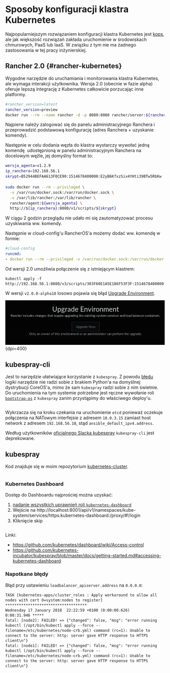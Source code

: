 # Sposoby konfiguracji klastra Kubernetes

Najpopularniejszym rozwiązaniem konfiguracji klastra Kubernetes jest 
[kops](https://github.com/kubernetes/kops), ale jak większość rozwiązań zakłada
uruchomienie w środowiskach chmurowych, PaaS lub IaaS. W związku z tym nie ma
żadnego zastosowania w tej pracy inżynierskiej.

## Rancher 2.0 {#rancher-kubernetes}

Wygodne narzędzie do uruchamiania i monitorowania klastra Kubernetes, ale wymaga
interakcji użytkownika.
Wersja 2.0 (obecnie w fazie alpha) oferuje lepszą integrację z Kubernetes
całkowicie porzucając inne platformy.

```bash
#rancher_version=latest
rancher_version=preview
docker run --rm --name rancher -d -p 8080:8080 rancher/server:${rancher_version}
```

Najpierw należy zalogować się do panelu administracyjnego Ranchera i 
przeprowadzić podstawową konfigurację (adres Ranchera + uzyskanie komendy).

Następnie w celu dodania węzła do klastra wystarczy wywołać jedną komendę 
udostępnioną w panelu administracyjnym Ranchera na docelowym węźle, 
jej domyślny format to:
    
```bash
wersja_agenta=v1.2.9
ip_ranchera=192.168.56.1
skrypt=B52944BEFAA613F0CE90:1514678400000:E2yB6KfxzSix4YHti39BTw5RbKw

sudo docker run --rm --privileged \
  -v /var/run/docker.sock:/var/run/docker.sock \
  -v /var/lib/rancher:/var/lib/rancher \
  rancher/agent:${wersja_agenta} \
  http://${ip_ranchera}:8080/v1/scripts/${skrypt}
```

W ciągu 2 godzin przeglądu nie udało mi się zautomatyzować procesu uzyskiwania
ww. komendy.

Następnie w cloud-config'u RancherOS'a możemy dodać ww. komendę w formie:
```yaml
#cloud-config
runcmd:
- docker run --rm --privileged -v /var/run/docker.sock:/var/run/docker.sock -v /var/lib/rancher:/var/lib/rancher rancher/agent:v1.2.9 http://192.168.56.1:8080/v1/scripts/...
```

Od wersji 2.0 umożliwia połączenie się z istniejącym klastrem:

    kubectl apply -f http://192.168.56.1:8080/v3/scripts/303F60E1A5E186F53F3F:1514678400000:wstQFdHpOgHqKahoYdmsCXEWMW4.yaml


W wersji `v2.0.0-alpha10` losowo pojawia się błąd
[Upgrade Environment](https://github.com/rancher/rancher/issues/10396).

![Błąd pt. Upgrade Environment](assets/rancher2.0-error.png){dpi=400}

## kubespray-cli

Jest to narzędzie ułatwiające korzystanie z `kubespray`.
Z powodu [błędu](https://github.com/kubespray/kubespray-cli/issues/120)
logiki narzędzie nie radzi sobie z brakiem Python'a na domyślnej dystrybucji 
CoreOS'a, mimo że sam `kubespray` radzi sobie z nim świetnie.
Do uruchomienia na tym systemie potrzebne jest ręczne wywołanie roli 
[`bootstrap-os`](https://github.com/kubernetes-incubator/kubespray/blob/master/roles/bootstrap-os/tasks/main.yml)
z `kubespray` zanim przystąpimy do właściwego deploy'u.

```{.bash include=ipxe-boot/bin/kubernetes-kubespray-cli.sh}
```

Wykrzacza się na kroku czekania na uruchomienie `etcd` ponieważ oczekuje 
połączenia na NATowym interfejsie z adresem `10.0.3.15` zamiast host network
z adresem `192.168.56.10`, stąd `ansible_default_ipv4.address`.

Według użytkowników 
[oficjalnego Slacka kubespray](https://kubernetes.slack.com/messages/kubespray)
`kubespray-cli` jest deprekowane.


## kubespray

Kod znajduje się w moim repozytorium
[kubernetes-cluster](https://github.com/nazarewk/kubernetes-cluster).

```{.bash include=kubernetes-cluster/bin/setup-cluster}
```


### Kubernetes Dashboard
Dostęp do Dashboardu najprościej można uzyskać:

1. [nadanie wszystkich uprawnień roli `kubernetes-dashboard`](https://github.com/kubernetes/dashboard/wiki/Access-control#admin-privileges)
2. Wejście na http://localhost:8001/api/v1/namespaces/kube-system/services/https:kubernetes-dashboard:/proxy/#!/login
3. Kliknięcie skip

```{.bash include=kubernetes-cluster/bin/dashboard}
```

Linki:

- https://github.com/kubernetes/dashboard/wiki/Access-control
- https://github.com/kubernetes-incubator/kubespray/blob/master/docs/getting-started.md#accessing-kubernetes-dashboard


### Napotkane błędy

Błąd przy ustawieniu `loadbalancer_apiserver.address` na `0.0.0.0`:
```
TASK [kubernetes-apps/cluster_roles : Apply workaround to allow all nodes with cert O=system:nodes to register] ************************************
Wednesday 17 January 2018  22:22:59 +0100 (0:00:00.626)       0:08:31.946 *****
fatal: [node2]: FAILED! => {"changed": false, "msg": "error running kubectl (/opt/bin/kubectl apply --force --filename=/etc/kubernetes/node-crb.yml) command (rc=1): Unable to connect to the server: http: server gave HTTP response to HTTPS client\n"}
fatal: [node1]: FAILED! => {"changed": false, "msg": "error running kubectl (/opt/bin/kubectl apply --force --filename=/etc/kubernetes/node-crb.yml) command (rc=1): Unable to connect to the server: http: server gave HTTP response to HTTPS client\n"}
```
